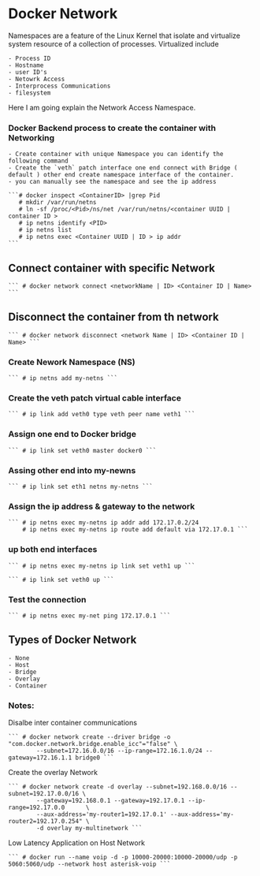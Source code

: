 # Docker Network 

Namespaces are a feature of the Linux Kernel that isolate and virtualize system resource of a collection of processes. Virtualized include 

	- Process ID
	- Hostname
	- user ID's
	- Netowrk Access
	- Interprocess Communications
	- filesystem
 
 Here I am going explain the Network Access Namespace.

### Docker Backend process to create the container with Networking

	- Create container with unique Namespace you can identify the following command
	- Create the `veth` patch interface one end connect with Bridge ( default ) other end create namespace interface of the container.
	- you can manually see the namespace and see the ip address 

	```# docker inspect <ContainerID> |grep Pid
	   # mkdir /var/run/netns
	   # ln -sf /proc/<Pid>/ns/net /var/run/netns/<container UUID | container ID >
	   # ip netns identify <PID>
	   # ip netns list
	   # ip netns exec <Container UUID | ID > ip addr
	```

## Connect container with specific Network 

	``` # docker network connect <networkName | ID> <Container ID | Name> ```

## Disconnect the container from th network

	``` # docker network disconnect <network Name | ID> <Container ID | Name> ```

### Create Nework Namespace (NS)

	``` # ip netns add my-netns ```

### Create the veth patch virtual cable interface 
	
	``` # ip link add veth0 type veth peer name veth1 ```

### Assign one end to Docker bridge 
	
	``` # ip link set veth0 master docker0 ```

### Assing other end into my-newns 

	``` # ip link set eth1 netns my-netns ```

### Assign the ip address & gateway to the network 

	``` # ip netns exec my-netns ip addr add 172.17.0.2/24
	    # ip netns exec my-netns ip route add default via 172.17.0.1 ```
	
### up both end interfaces
	   
	``` # ip netns exec my-netns ip link set veth1 up ```

	``` # ip link set veth0 up ```

### Test the connection 

	``` # ip netns exec my-net ping 172.17.0.1 ``` 


## Types of Docker Network
	
	- None
	- Host
	- Bridge
	- Overlay
	- Container

### Notes:

 Disalbe inter container communications

	``` # docker network create --driver bridge -o "com.docker.network.bridge.enable_icc"="false" \
			--subnet=172.16.0.0/16 --ip-range=172.16.1.0/24 --gateway=172.16.1.1 bridge0 ```

 Create the overlay Network

	``` # docker network create -d overlay --subnet=192.168.0.0/16 --subnet=192.17.0.0/16 \
			--gateway=192.168.0.1 --gateway=192.17.0.1 --ip-range=192.17.0.0      \
			--aux-address='my-router1=192.17.0.1' --aux-address='my-router2=192.17.0.254" \
			-d overlay my-multinetwork ```

 Low Latency Application on Host Network 

	``` # docker run --name voip -d -p 10000-20000:10000-20000/udp -p 5060:5060/udp --network host asterisk-voip ```
